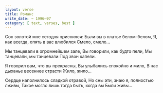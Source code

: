 ```yaml
---
layout: verse
title: Романс
write_date: ~ 1996–97
category: [ text, verses, best ]
---
```

Сон золотой мне сегодня приснился:
Были вы в платье белом-белом,
Я, как всегда, опять в вас влюбился
Смело, смело...

Мы танцевали в огромнейшем зале,
Вы говорили, как будто пели,
Мы танцевали, мы танцевали
Под звон капели.

Я говорил вам, что вы прекрасны,
Вы улыбались спокойно и мило,
В нас дыханье весеннее страсти
Жило, жило...

Сердце наполнилось сладкой отравой,
Но сны эти, знаю я, полностью лживы,
Такое могло лишь тогда быть, когда вы
Были живы...
